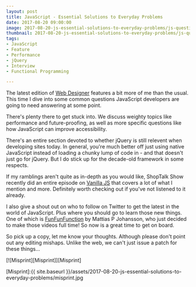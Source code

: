 ```yaml
---
layout: post
title: JavaScript - Essential Solutions to Everyday Problems
date: 2017-08-20 09:00:00
image: 2017-08-20-js-essential-solutions-to-everyday-problems/js-questions-feature.jpg
thumbnail: 2017-08-20-js-essential-solutions-to-everyday-problems/js-questions-feature-sm.jpg
tags:
- JavaScript
- Feature
- Performance
- jQuery
- Interview
- Functional Programming

---
```


The latest edition of [Web Designer][Web Designer] features a bit more of me than the usual. This time I dive into some common questions JavaScript developers are going to need answering at some point.

There's plenty there to get stuck into. We discuss weighty topics like performance and future-proofing, as well as more specific questions like how JavaScript can improve accessibility.

There's an entire section devoted to whether jQuery is still relevent when developing sites today. In general, you're much better off just using native JavaScript instead of loading a chunky lump of code in - and that doesn't just go for jQuery. But I do stick up for the decade-old framework in some respects.

If my ramblings aren't quite as in-depth as you would like, ShopTalk Show recently did an entire episode on [Vanilla JS][ShopTalk Show - Vanilla JS with Chris Ferdinandi] that covers a lot of what I mention and more. Definitely worth checking out if you've not listened to it already.

I also give a shout out on who to follow on Twitter to get the latest in the world of JavaScript. Plus where you should go to learn those new things. One of which is [FunFunFunction][FunFunFunction YouTube Channel] by Mattias P Johansson, who just decided to make those videos full time! So now is a great time to get on board.

So pick up a copy, let me know your thoughts. Although please don't point out any editing mishaps. Unlike the web, we can't just issue a patch for these things...

[![Misprint][Misprint]][Misprint]

[Misprint]:{{ site.baseurl }}/assets/2017-08-20-js-essential-solutions-to-everyday-problems/misprint.jpg

[Web Designer]:https://www.myfavouritemagazines.co.uk/web-designer-print-back-issues/web-designer-issue-265/
[ShopTalk Show - Vanilla JS with Chris Ferdinandi]:http://shoptalkshow.com/episodes/274-vanilla-js-chris-ferdinandi/
[FunFunFunction YouTube Channel]:https://www.youtube.com/c/mpjmevideos